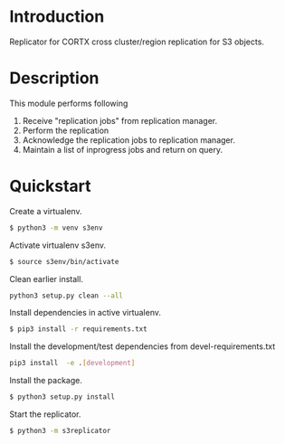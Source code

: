 # Introduction

Replicator for CORTX cross cluster/region replication for S3 objects.

# Description

This module performs following
1. Receive "replication jobs" from replication manager.
2. Perform the replication
3. Acknowledge the replication jobs to replication manager.
4. Maintain a list of inprogress jobs and return on query.

# Quickstart

Create a virtualenv.
```sh
$ python3 -m venv s3env
```

Activate virtualenv s3env.
```sh
$ source s3env/bin/activate
```

Clean earlier install.
```sh
python3 setup.py clean --all
```

Install dependencies in active virtualenv.
```sh
$ pip3 install -r requirements.txt
```

Install the development/test dependencies from devel-requirements.txt
```sh
pip3 install  -e .[development]
```

Install the package.
```sh
$ python3 setup.py install
```

Start the replicator.
```sh
$ python3 -m s3replicator
```